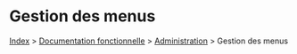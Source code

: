 # Gestion des menus

[Index](../../../../../index.md) > [Documentation fonctionnelle](../../../index.md) > [Administration](../../index.md) > Gestion des menus

